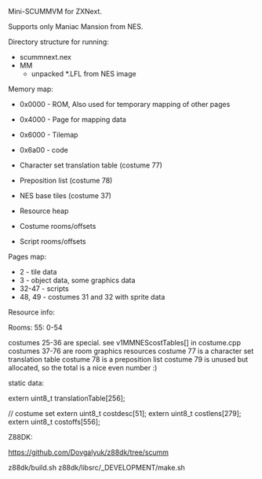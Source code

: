 Mini-SCUMMVM for ZXNext.

Supports only Maniac Mansion from NES.

Directory structure for running:
* scummnext.nex
* MM
  * unpacked *.LFL from NES image


Memory map:

* 0x0000 - ROM, Also used for temporary mapping of other pages
* 0x4000 - Page for mapping data
* 0x6000 - Tilemap
* 0x6a00 - code

* Character set translation table (costume 77)
* Preposition list (costume 78)
* NES base tiles (costume 37)
* Resource heap
* Costume rooms/offsets
* Script rooms/offsets

Pages map:

* 2 - tile data
* 3 - object data, some graphics data
* 32-47 - scripts
* 48, 49 - costumes 31 and 32 with sprite data

Resource info:

Rooms: 55: 0-54

costumes 25-36 are special. see v1MMNEScostTables[] in costume.cpp
costumes 37-76 are room graphics resources
costume 77 is a character set translation table
costume 78 is a preposition list
costume 79 is unused but allocated, so the total is a nice even number :)

static data:

extern uint8_t translationTable[256];

// costume set
extern uint8_t costdesc[51];
extern uint8_t costlens[279];
extern uint8_t costoffs[556];


Z88DK:

https://github.com/Dovgalyuk/z88dk/tree/scumm

 z88dk/build.sh
 z88dk/libsrc/_DEVELOPMENT/make.sh
